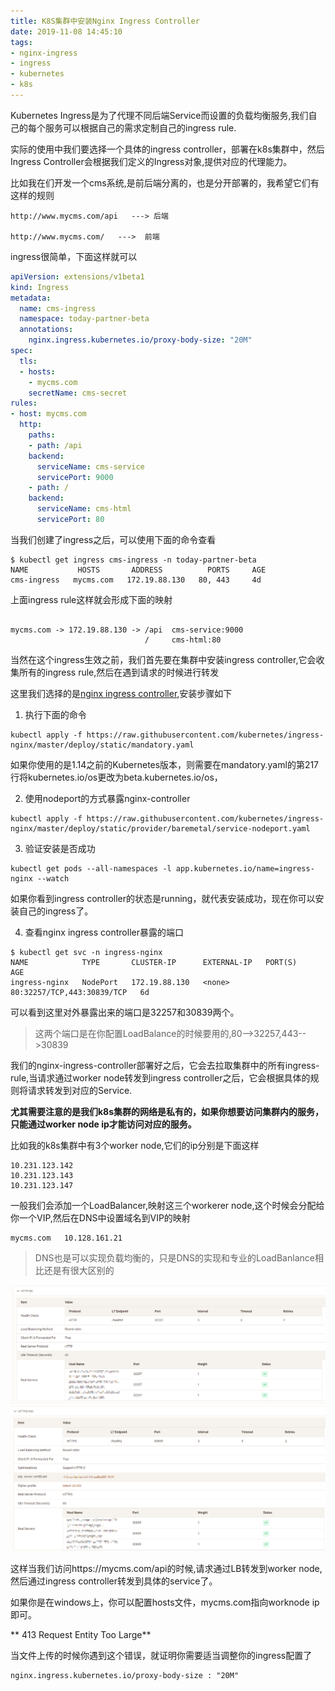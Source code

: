 ```yaml
---
title: K8S集群中安装Nginx Ingress Controller
date: 2019-11-08 14:45:10
tags:
- nginx-ingress
- ingress
- kubernetes
- k8s
---
```


Kubernetes Ingress是为了代理不同后端Service而设置的负载均衡服务,我们自己的每个服务可以根据自己的需求定制自己的ingress rule.


实际的使用中我们要选择一个具体的ingress controller，部署在k8s集群中，然后Ingress Controller会根据我们定义的Ingress对象,提供对应的代理能力。

比如我在们开发一个cms系统,是前后端分离的，也是分开部署的，我希望它们有这样的规则

```
http://www.mycms.com/api   ---> 后端

http://www.mycms.com/   --->  前端

```

<!--more-->

ingress很简单，下面这样就可以

```yaml
apiVersion: extensions/v1beta1
kind: Ingress
metadata:
  name: cms-ingress
  namespace: today-partner-beta
  annotations:
    nginx.ingress.kubernetes.io/proxy-body-size: "20M"
spec:
  tls:
  - hosts:
    - mycms.com
    secretName: cms-secret
rules:
- host: mycms.com
  http:
    paths:
    - path: /api
    backend:
      serviceName: cms-service
      servicePort: 9000
    - path: /
    backend:
      serviceName: cms-html
      servicePort: 80
```

当我们创建了ingress之后，可以使用下面的命令查看
```
$ kubectl get ingress cms-ingress -n today-partner-beta
NAME           HOSTS       ADDRESS          PORTS     AGE
cms-ingress   mycms.com   172.19.88.130   80, 443     4d
```

上面ingress rule这样就会形成下面的映射
```

mycms.com -> 172.19.88.130 -> /api  cms-service:9000
                              /     cms-html:80

```


当然在这个ingress生效之前，我们首先要在集群中安装ingress controller,它会收集所有的ingress rule,然后在遇到请求的时候进行转发

这里我们选择的是[nginx ingress controller](https://github.com/kubernetes/ingress-nginx/blob/master/docs/deploy/index.md),安装步骤如下

1. 执行下面的命令

```
kubectl apply -f https://raw.githubusercontent.com/kubernetes/ingress-nginx/master/deploy/static/mandatory.yaml
```
如果你使用的是1.14之前的Kubernetes版本，则需要在mandatory.yaml的第217行将kubernetes.io/os更改为beta.kubernetes.io/os，


2. 使用nodeport的方式暴露nginx-controller

```
kubectl apply -f https://raw.githubusercontent.com/kubernetes/ingress-nginx/master/deploy/static/provider/baremetal/service-nodeport.yaml
```

3. 验证安装是否成功

```
kubectl get pods --all-namespaces -l app.kubernetes.io/name=ingress-nginx --watch
```
如果你看到ingress controller的状态是running，就代表安装成功，现在你可以安装自己的ingress了。


4. 查看nginx ingress controller暴露的端口

```
$ kubectl get svc -n ingress-nginx
NAME            TYPE       CLUSTER-IP      EXTERNAL-IP   PORT(S)                      AGE
ingress-nginx   NodePort   172.19.88.130   <none>        80:32257/TCP,443:30839/TCP   6d

```
可以看到这里对外暴露出来的端口是32257和30839两个。
>这两个端口是在你配置LoadBalance的时候要用的,80-->32257,443-->30839

我们的nginx-ingress-controller部署好之后，它会去拉取集群中的所有ingress-rule,当请求通过worker node转发到ingress controller之后，它会根据具体的规则将请求转发到对应的Service.

**尤其需要注意的是我们k8s集群的网络是私有的，如果你想要访问集群内的服务，只能通过worker node ip才能访问对应的服务。**

比如我的k8s集群中有3个worker node,它们的ip分别是下面这样

```
10.231.123.142
10.231.123.143
10.231.123.147

```

一般我们会添加一个LoadBalancer,映射这三个workerer node,这个时候会分配给你一个VIP,然后在DNS中设置域名到VIP的映射


```
mycms.com   10.128.161.21
```

>DNS也是可以实现负载均衡的，只是DNS的实现和专业的LoadBanlance相比还是有很大区别的


![Load Balancer](/images/k8s/lb-http.png)
![Load Balancer](/images/k8s/lb-https.png)

这样当我们访问https://mycms.com/api的时候,请求通过LB转发到worker node,然后通过ingress controller转发到具体的service了。


如果你是在windows上，你可以配置hosts文件，mycms.com指向worknode ip即可。


** 413 Request Entity Too Large**

当文件上传的时候你遇到这个错误，就证明你需要适当调整你的ingress配置了

```
nginx.ingress.kubernetes.io/proxy-body-size : "20M"
```


